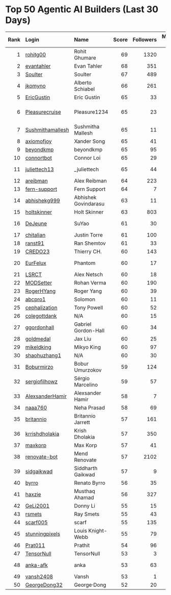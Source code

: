 # Top 50 Agentic AI Builders (Last 30 Days)

| Rank | Login | Name | Score | Followers | Merged PRs | Reviews | Hireable | Company |
|---:|:---|:---|---:|---:|---:|---:|:---:|:---|
| 1 | [rohitg00](https://github.com/rohitg00) | Rohit Ghumare | 69 | 1320 | 41 | 58 | ✅ | Motia |
| 2 | [evantahler](https://github.com/evantahler) | Evan Tahler | 68 | 351 | 48 | 87 | ✅ | @arcade-ai   |
| 3 | [Soulter](https://github.com/Soulter) | Soulter  | 67 | 489 | 31 | 58 | ✅ | @astrbotdevs |
| 4 | [jkomyno](https://github.com/jkomyno) | Alberto Schiabel | 66 | 261 | 26 | 189 | ✅ | @prisma |
| 5 | [EricGustin](https://github.com/EricGustin) | Eric Gustin | 65 | 33 | 46 | 89 | ✅ | @ArcadeAI |
| 6 | [Pleasurecruise](https://github.com/Pleasurecruise) | Pleasure1234 | 65 | 23 | 24 | 155 | ✅ | @CompPsyUnion @CherryHQ @MaaAssistantArknights |
| 7 | [Sushmithamallesh](https://github.com/Sushmithamallesh) | Sushmitha Mallesh | 65 | 11 | 30 | 60 | ✅ | N/A |
| 8 | [axiomofjoy](https://github.com/axiomofjoy) | Xander Song | 65 | 41 | 32 | 108 | ✅ | N/A |
| 9 | [beyondkmp](https://github.com/beyondkmp) | beyondkmp | 65 | 95 | 37 | 203 | ✅ | N/A |
| 10 | [connortbot](https://github.com/connortbot) | Connor Loi | 65 | 29 | 50 | 117 | ✅ | University of Waterloo |
| 11 | [juliettech13](https://github.com/juliettech13) | _juliettech | 65 | 44 | 50 | 85 | ✅ | @helicone, @lewagon, @aragon, @cyfrin |
| 12 | [areibman](https://github.com/areibman) | Alex Reibman | 64 | 223 | 26 | 41 | ✅ | N/A |
| 13 | [fern-support](https://github.com/fern-support) | Fern Support | 64 | 7 | 50 | 50 |  | Fern |
| 14 | [abhishekg999](https://github.com/abhishekg999) | Abhishek Govindarasu | 63 | 11 | 23 | 139 | ✅ | N/A |
| 15 | [holtskinner](https://github.com/holtskinner) | Holt Skinner | 63 | 803 | 50 | 69 |  | @google  |
| 16 | [DeJeune](https://github.com/DeJeune) | SuYao | 61 | 30 | 40 | 148 |  | Chinese Academy of Sciences University |
| 17 | [chitalian](https://github.com/chitalian) | Justin Torre | 61 | 100 | 50 | 79 |  | Helicone  |
| 18 | [ranst91](https://github.com/ranst91) | Ran Shemtov | 61 | 33 | 50 | 66 |  | N/A |
| 19 | [CREDO23](https://github.com/CREDO23) | Thierry CH. | 60 | 143 | 28 | 195 |  | @ever-co  |
| 20 | [EurFelux](https://github.com/EurFelux) | Phantom | 60 | 17 | 49 | 123 |  | Northwestern Polytechnical University |
| 21 | [LSRCT](https://github.com/LSRCT) | Alex Netsch | 60 | 18 | 50 | 47 |  | N/A |
| 22 | [MODSetter](https://github.com/MODSetter) | Rohan Verma | 60 | 190 | 45 | 64 |  | N/A |
| 23 | [RogerHYang](https://github.com/RogerHYang) | Roger Yang | 60 | 39 | 50 | 119 |  | N/A |
| 24 | [abcpro1](https://github.com/abcpro1) | Solomon | 60 | 11 | 50 | 66 |  | N/A |
| 25 | [cephalization](https://github.com/cephalization) | Tony Powell | 60 | 52 | 29 | 166 |  | @Arize-ai |
| 26 | [colegottdank](https://github.com/colegottdank) | N/A | 60 | 15 | 50 | 69 |  | N/A |
| 27 | [ggordonhall](https://github.com/ggordonhall) | Gabriel Gordon-Hall | 60 | 34 | 49 | 45 |  | N/A |
| 28 | [goldmedal](https://github.com/goldmedal) | Jax Liu | 60 | 25 | 30 | 121 |  | Canner |
| 29 | [mikeldking](https://github.com/mikeldking) | Mikyo King | 60 | 97 | 50 | 63 |  | Arize AI |
| 30 | [shaohuzhang1](https://github.com/shaohuzhang1) | N/A | 60 | 30 | 50 | 99 |  | N/A |
| 31 | [Boburmirzo](https://github.com/Boburmirzo) | Bobur Umurzokov | 59 | 124 | 19 | 68 | ✅ | Microsoft |
| 32 | [sergiofilhowz](https://github.com/sergiofilhowz) | Sérgio Marcelino | 59 | 57 | 41 | 44 |  | @MotiaDev  |
| 33 | [AlexsanderHamir](https://github.com/AlexsanderHamir) | Alexsander Hamir | 58 | 7 | 50 | 51 |  | BerriAI |
| 34 | [naaa760](https://github.com/naaa760) | Neha Prasad | 58 | 69 | 23 | 80 |  | N/A |
| 35 | [britannio](https://github.com/britannio) | Britannio Jarrett | 57 | 161 | 32 | 34 |  | Real Machines |
| 36 | [krrishdholakia](https://github.com/krrishdholakia) | Krish Dholakia | 57 | 350 | 50 | 23 | ✅ | N/A |
| 37 | [maxkorp](https://github.com/maxkorp) | Max Korp | 57 | 41 | 41 | 22 | ✅ | @copilotkit |
| 38 | [renovate-bot](https://github.com/renovate-bot) | Mend Renovate | 57 | 2102 | 49 | 35 |  | @mend |
| 39 | [sidgaikwad](https://github.com/sidgaikwad) | Siddharth Gaikwad | 57 | 9 | 18 | 75 | ✅ | N/A |
| 40 | [byrro](https://github.com/byrro) | Renato Byrro | 56 | 35 | 21 | 159 |  | Hackverse |
| 41 | [haxzie](https://github.com/haxzie) | Musthaq Ahamad | 56 | 327 | 33 | 30 |  | @composiohq |
| 42 | [GeLi2001](https://github.com/GeLi2001) | Donny Li | 55 | 15 | 20 | 208 |  | N/A |
| 43 | [rsmets](https://github.com/rsmets) | Ray Smets | 55 | 43 | 40 | 17 | ✅ | N/A |
| 44 | [scarf005](https://github.com/scarf005) | scarf | 55 | 135 | 20 | 75 |  | @quotabook |
| 45 | [stunningpixels](https://github.com/stunningpixels) | Louis Knight-Webb | 55 | 79 | 50 | 31 |  | N/A |
| 46 | [Prat011](https://github.com/Prat011) | Prathit | 54 | 96 | 11 | 240 | ✅ | N/A |
| 47 | [TensorNull](https://github.com/TensorNull) | TensorNull | 53 | 3 | 24 | 62 |  | N/A |
| 48 | [anka-afk](https://github.com/anka-afk) | anka | 53 | 63 | 18 | 68 |  | South China University of Technology |
| 49 | [vansh2408](https://github.com/vansh2408) | Vansh | 53 | 1 | 50 | 49 |  | N/A |
| 50 | [GeorgeDong32](https://github.com/GeorgeDong32) | George·Dong | 52 | 20 | 12 | 159 | ✅ | Sun Yat-Sen University |
